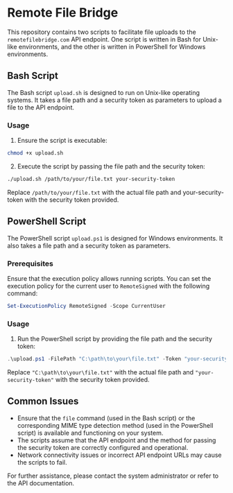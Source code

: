 # Remote File Bridge

This repository contains two scripts to facilitate file uploads to the `remotefilebridge.com` API endpoint. One script is written in Bash for Unix-like environments, and the other is written in PowerShell for Windows environments.

## Bash Script

The Bash script `upload.sh` is designed to run on Unix-like operating systems. It takes a file path and a security token as parameters to upload a file to the API endpoint.

### Usage

1. Ensure the script is executable:

```bash
chmod +x upload.sh
```

2. Execute the script by passing the file path and the security token:

```bash
./upload.sh /path/to/your/file.txt your-security-token
```

Replace `/path/to/your/file.txt` with the actual file path and your-security-token with the security token provided.

## PowerShell Script
The PowerShell script `upload.ps1` is designed for Windows environments. It also takes a file path and a security token as parameters.

### Prerequisites
Ensure that the execution policy allows running scripts. You can set the execution policy for the current user to `RemoteSigned` with the following command:

```powershell
Set-ExecutionPolicy RemoteSigned -Scope CurrentUser
```

### Usage
1. Run the PowerShell script by providing the file path and the security token:

```powershell
.\upload.ps1 -FilePath "C:\path\to\your\file.txt" -Token "your-security-token"
```

Replace `"C:\path\to\your\file.txt"` with the actual file path and `"your-security-token"` with the security token provided.

## Common Issues
- Ensure that the `file` command (used in the Bash script) or the corresponding MIME type detection method (used in the PowerShell script) is available and functioning on your system.
- The scripts assume that the API endpoint and the method for passing the security token are correctly configured and operational.
- Network connectivity issues or incorrect API endpoint URLs may cause the scripts to fail.

For further assistance, please contact the system administrator or refer to the API documentation.
